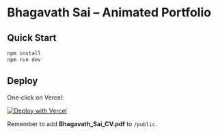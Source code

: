 # Bhagavath Sai – Animated Portfolio

## Quick Start

```bash
npm install
npm run dev
```

## Deploy

One‑click on Vercel:

[![Deploy with Vercel](https://vercel.com/button)](https://vercel.com/new/git/external?repository-url=https://github.com/YOUR_USERNAME/bhagavath-portfolio)

Remember to add **Bhagavath_Sai_CV.pdf** to `/public`.
